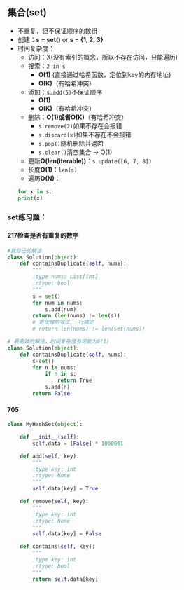 ## 集合(set)
- 不重复，但不保证顺序的数组
- 创建：**s = set()** or **s = {1, 2, 3}**
- 时间复杂度：
    - 访问：X(没有索引的概念，所以不存在访问，只能遍历)
    - 搜索：```2 in s```
        - **O(1)** (直接通过哈希函数，定位到key的内存地址)
        - **O(K)**（有哈希冲突）
    - 添加：```s.add(5)```不保证顺序
        - **O(1)**
        - **O(K)**（有哈希冲突）
    - 删除：**O(1)或者O(K)**（有哈希冲突）
        - ```s.remove(2)```如果不存在会报错
        - ```s.discard(x)```如果不存在不会报错
        - ```s.pop()```随机删除并返回
        - ```s.clear()```清空集合 → O(1)
    - 更新**O(len(iterable))**：```s.update([6, 7, 8])```
    - 长度**O(1)**：```len(s)```
    - 遍历**O(N)**：
    ```py
    for x in s:
    print(x)
    ```

### set练习题：
#### 217检查是否有重复的数字
```py
#我自己的解法
class Solution(object):
    def containsDuplicate(self, nums):
        """
        :type nums: List[int]
        :rtype: bool
        """
        s = set()
        for num in nums:
            s.add(num)
        return (len(nums) != len(s))
        # 更优雅的写法,一行搞定
        # return len(nums) != len(set(nums))
```

```py
# 最高效的解法，时间复杂度有可能为0(1)
class Solution(object):
    def containsDuplicate(self, nums):
        s=set()
        for n in nums:
            if n in s:
                return True
            s.add(n)
        return False
```
#### 705
```py
class MyHashSet(object):

    def __init__(self):
        self.data = [False] * 1000001

    def add(self, key):
        """
        :type key: int
        :rtype: None
        """
        self.data[key] = True

    def remove(self, key):
        """
        :type key: int
        :rtype: None
        """
        self.data[key] = False

    def contains(self, key):
        """
        :type key: int
        :rtype: bool
        """
        return self.data[key]
```
